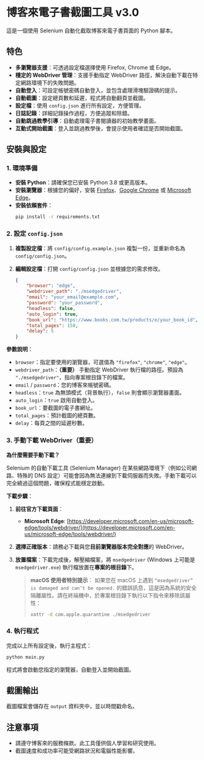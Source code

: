 # 博客來電子書截圖工具 v3.0

這是一個使用 Selenium 自動化截取博客來電子書頁面的 Python 腳本。

## 特色

-   **多瀏覽器支援**：可透過設定檔選擇使用 Firefox, Chrome 或 Edge。
-   **穩定的 WebDriver 管理**：支援手動指定 WebDriver 路徑，解決自動下載在特定網路環境下的失敗問題。
-   **自動登入**：可設定帳號密碼自動登入，並包含處理滑塊驗證碼的提示。
-   **自動截圖**：設定總頁數和延遲，程式將自動翻頁並截圖。
-   **設定檔**：使用 `config.json` 進行所有設定，方便管理。
-   **日誌記錄**：詳細記錄操作過程，方便追蹤和除錯。
-   **自動跳過教學引導**：自動處理電子書閱讀器的初始教學畫面。
-   **互動式開始截圖**：登入並跳過教學後，會提示使用者確認是否開始截圖。

## 安裝與設定

### 1. 環境準備

-   **安裝 Python**：請確保您已安裝 Python 3.8 或更高版本。
-   **安裝瀏覽器**：根據您的偏好，安裝 [Firefox](https://www.mozilla.org/zh-TW/firefox/new/)、[Google Chrome](https://www.google.com/intl/zh-TW/chrome/) 或 [Microsoft Edge](https://www.microsoft.com/zh-tw/edge)。
-   **安裝依賴套件**：
    ```bash
    pip install -r requirements.txt
    ```

### 2. 設定 `config.json`

1.  **複製設定檔**：將 `config/config.example.json` 複製一份，並重新命名為 `config/config.json`。
2.  **編輯設定檔**：打開 `config/config.json` 並根據您的需求修改。

    ```json
    {
        "browser": "edge",
        "webdriver_path": "./msedgedriver",
        "email": "your_email@example.com",
        "password": "your_password",
        "headless": false,
        "auto_login": true,
        "book_url": "https://www.books.com.tw/products/e/your_book_id",
        "total_pages": 150,
        "delay": 5
    }
    ```

**參數說明**：

-   `browser`：指定要使用的瀏覽器，可選值為 `"firefox"`, `"chrome"`, `"edge"`。
-   `webdriver_path`：**（重要）** 手動指定 WebDriver 執行檔的路徑。預設為 `"./msedgedriver"`，指向專案根目錄下的檔案。
-   `email` / `password`：您的博客來帳號密碼。
-   `headless`：`true` 為無頭模式（背景執行），`false` 則會顯示瀏覽器畫面。
-   `auto_login`：`true` 啟用自動登入。
-   `book_url`：要截圖的電子書網址。
-   `total_pages`：預計截圖的總頁數。
-   `delay`：每頁之間的延遲秒數。

### 3. 手動下載 WebDriver（重要）

**為什麼需要手動下載？**

Selenium 的自動下載工具 (Selenium Manager) 在某些網路環境下（例如公司網路、特殊的 DNS 設定）可能會因為無法連線到下載伺服器而失敗。手動下載可以完全繞過這個問題，確保程式能穩定啟動。

**下載步驟**：

1.  **前往官方下載頁面**：
    *   **Microsoft Edge**: [https://developer.microsoft.com/en-us/microsoft-edge/tools/webdriver/](https://developer.microsoft.com/en-us/microsoft-edge/tools/webdriver/)

2.  **選擇正確版本**：請務必下載與您**目前瀏覽器版本完全對應**的 WebDriver。

3.  **放置檔案**：下載完成後，解壓縮檔案，將 `msedgedriver` (Windows 上可能是 `msedgedriver.exe`) 執行檔放置在**專案的根目錄**下。

    > **macOS 使用者特別提示**：
    > 如果您在 macOS 上遇到 `“msedgedriver” is damaged and can’t be opened.` 的錯誤訊息，這是因為系統的安全隔離屬性。請在終端機中，於專案根目錄下執行以下指令來移除該屬性：
    > ```bash
    > xattr -d com.apple.quarantine ./msedgedriver
    > ```

### 4. 執行程式

完成以上所有設定後，執行主程式：

```bash
python main.py
```

程式將會啟動您指定的瀏覽器，自動登入並開始截圖。

## 截圖輸出

截圖檔案會儲存在 `output` 資料夾中，並以時間戳命名。

## 注意事項

-   請遵守博客來的服務條款。此工具僅供個人學習和研究使用。
-   截圖速度和成功率可能受網路狀況和電腦性能影響。